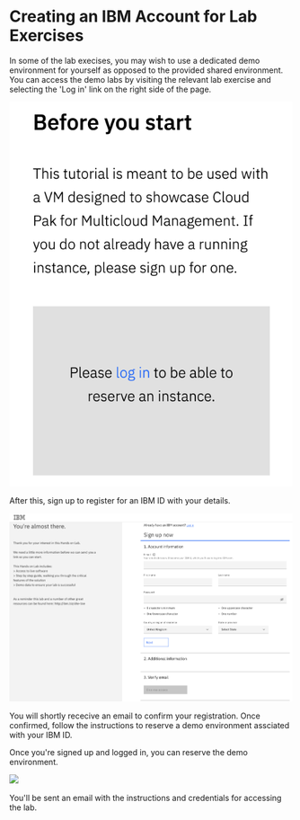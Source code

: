 # Creating an IBM Account for Lab Exercises

In some of the lab execises, you may wish to use a dedicated demo environment for yourself as opposed to the provided shared environment. You can access the demo labs by visiting the relevant lab exercise and selecting the 'Log in' link on the right side of the page.

![](img/ibm-login.png)

After this, sign up to register for an IBM ID with your details. 

![](img/ibm-signup.png)

You will shortly rececive an email to confirm your registration. Once confirmed, follow the instructions to reserve a demo environment assciated with your IBM ID. 

Once you're signed up and logged in, you can reserve the demo environment.

![](reserve-lab.png)

You'll be sent an email with the instructions and credentials for accessing the lab.